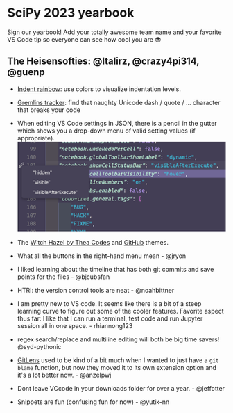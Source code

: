 # SciPy 2023 yearbook

Sign our yearbook! Add your totally awesome team name and your favorite VS Code tip so everyone can see how cool you are 😎

## The Heisensofties: @ltalirz, @crazy4pi314, @guenp

- [Indent rainbow](https://marketplace.visualstudio.com/items?itemName=oderwat.indent-rainbow): use colors to visualize indentation levels.
- [Gremlins tracker](https://marketplace.visualstudio.com/items?itemName=nhoizey.gremlins): find that naughty Unicode dash / quote / ... character that breaks your code
- When editing VS Code settings in JSON, there is a pencil in the gutter which shows you a drop-down menu of valid setting values (if appropriate).
![Screenshot of a JSON editor window with a pencil icon in the gutter which has a drop down for the valid setting values for that line.](static/setting-json-tip.png)
- The [Witch Hazel by Thea Codes](https://marketplace.visualstudio.com/items?itemName=TheaFlowers.witch-hazel) and [GitHub](https://marketplace.visualstudio.com/items?itemName=GitHub.github-vscode-theme) themes.

- What all the buttons in the right-hand menu mean - @jryon
- I liked learning about the timeline that has both git commits and save points for the files - @bjcubsfan
- HTRI: the version control tools are neat - @noahbittner
- I am pretty new to VS code. It seems like there is a bit of a steep learning curve to figure out some of the cooler features. Favorite aspect thus far: I like that I can run a terminal, test code and run Jupyter session all in one space. - rhiannong123
- regex search/replace and multiline editing will both be big time savers! @syd-pythonic
- [GitLens](https://marketplace.visualstudio.com/items?itemName=eamodio.gitlens) used to be kind of a bit much when I wanted to just have a `git blame` function, but now they moved it to its own extension option and it's a lot better now. - @anzelpwj
- Dont leave VCcode in your downloads folder for over a year. - @jeffotter
- Snippets are fun (confusing fun for now) - @yutik-nn
